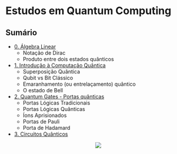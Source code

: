 # Estudos em Quantum Computing

## Sumário

- [0. Álgebra Linear](estudos/0_algebra_linear_notacao_dirac.md)
  - Notação de Dirac
  - Produto entre dois estados quânticos
- [1. Introdução à Computação Quântica](estudos/1_introducao.md)
  - Superposição Quântica
  - Qubit vs Bit Clássico
  - Emaranhamento (ou entrelaçamento) quântico
  - O estado de Bell
- [2. Quantum Gates - Portas quânticas](estudos/2_portas_quanticas.md)
  - Portas Lógicas Tradicionais
  - Portas Lógicas Quânticas
  - Íons Aprisionados
  - Portas de Pauli
  - Porta de Hadamard
- [3. Circuitos Quânticos](estudos/3_circuitos_quanticos.md)

<div align='center'>

<img src='https://i.sstatic.net/vLj8P.png'>

</div>
